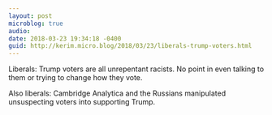 ```yaml
---
layout: post
microblog: true
audio: 
date: 2018-03-23 19:34:18 -0400
guid: http://kerim.micro.blog/2018/03/23/liberals-trump-voters.html
---
```

Liberals: Trump voters are all unrepentant racists. No point in even talking to them or trying to change how they vote. 

Also liberals: Cambridge Analytica and the Russians manipulated unsuspecting voters into supporting Trump. 

